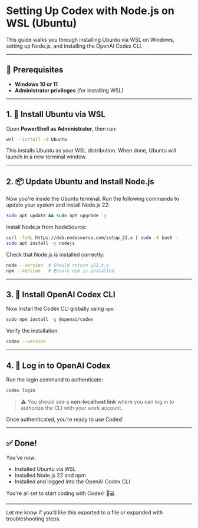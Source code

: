 # Setting Up Codex with Node.js on WSL (Ubuntu)

This guide walks you through installing Ubuntu via WSL on Windows, setting up Node.js, and installing the OpenAI Codex CLI.

---

## 🧰 Prerequisites

* **Windows 10 or 11**
* **Administrator privileges** (for installing WSL)

---

## 1. 🔧 Install Ubuntu via WSL

Open **PowerShell as Administrator**, then run:

```bash
wsl --install -d Ubuntu
```

This installs Ubuntu as your WSL distribution. When done, Ubuntu will launch in a new terminal window.

---

## 2. 📦 Update Ubuntu and Install Node.js

Now you're inside the Ubuntu terminal. Run the following commands to update your system and install Node.js 22:

```bash
sudo apt update && sudo apt upgrade -y
```

Install Node.js from NodeSource:

```bash
curl -fsSL https://deb.nodesource.com/setup_22.x | sudo -E bash -
sudo apt install -y nodejs
```

Check that Node.js is installed correctly:

```bash
node --version  # Should return v22.x.x
npm --version   # Ensure npm is installed
```

---

## 3. 🚀 Install OpenAI Codex CLI

Now install the Codex CLI globally using `npm`:

```bash
sudo npm install -g @openai/codex
```

Verify the installation:

```bash
codex --version
```

---

## 4. 🔐 Log in to OpenAI Codex

Run the login command to authenticate:

```bash
codex login
```

> ⚠️ You should see a **non-localhost link** where you can log in to authorize the CLI with your work account.

Once authenticated, you're ready to use Codex!

---

## ✅ Done!

You’ve now:

* Installed Ubuntu via WSL
* Installed Node.js 22 and npm
* Installed and logged into the OpenAI Codex CLI

You're all set to start coding with Codex! 🧠💻

---

Let me know if you’d like this exported to a file or expanded with troubleshooting steps.
